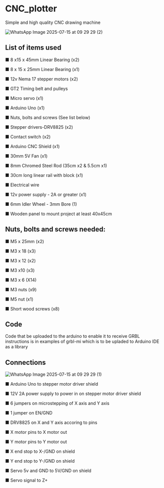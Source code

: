 # CNC_plotter
Simple and high quality CNC drawing machine

![WhatsApp Image 2025-07-15 at 09 29 29 (2)](https://github.com/user-attachments/assets/2982228c-0700-473a-996d-37c2f134767a)

## List of items used

■ 8 x15 x 45mm Linear Bearing (x2)

■ 8 x 15 x 25mm Linear Bearing (x1)

■ 12v Nema 17 stepper motors (x2)

■ GT2 Timing belt and pulleys

■ Micro servo (x1)

■ Arduino Uno (x1)

■ Nuts, bolts and screws (See list below)

■ Stepper drivers-DRV8825 (x2)

■ Contact switch (x2)

■ Arduino CNC Shield (x1)

■ 30mm 5V Fan (x1)

■ 8mm Chromed Steel Rod (35cm x2 & 5.5cm x1)

■ 30cm long linear rail with block (x1)

■ Electrical wire

■ 12v power supply - 2A or greater (x1)

■ 6mm Idler Wheel - 3mm Bore (1)

■ Wooden panel to mount project at least 40x45cm 

## Nuts, bolts and screws needed:

■ M5 x 25mm (x2)

■ M3 x 18 (x3)

■ M3 x 12 (x2)

■ M3 x10 (x3)

■ M3 x 6 (X14)

■ M3 nuts (x9)

■ M5 nut (x1)

■ Short wood screws (x8)

## Code

Code that be uploaded to the arduino to enable it to receive GRBL instructions is in examples of grbl-mi which is to be upladed to Arduino IDE as a library 

## Connections

![WhatsApp Image 2025-07-15 at 09 29 29 (1)](https://github.com/user-attachments/assets/70359dd6-f3ac-4cc6-9f72-661567d0cb03)

■ Arduino Uno to stepper motor driver shield

■ 12V 2A power supply to power in on stepper motor driver shield

■ 6 jumpers on microstepping of X axis and Y axis

■ 1 jumper on EN/GND

■ DRV8825 on X and Y axis accoring to pins

■ X motor pins to X motor out

■ Y motor pins to Y motor out

■ X end stop to X-/GND on shield 

■ Y end stop to Y-/GND on shield 

■ Servo 5v and GND to 5V/GND on shield

■ Servo signal to Z+
